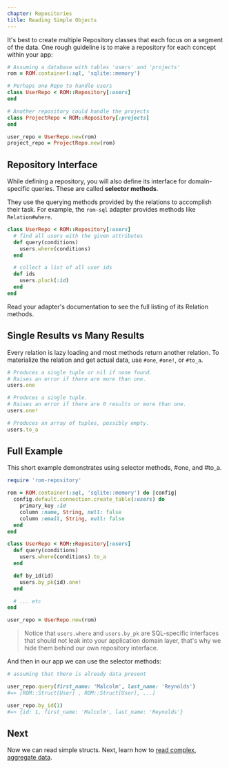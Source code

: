 ```yaml
---
chapter: Repositories
title: Reading Simple Objects
---
```


It's best to create multiple Repository classes that each focus on a segment of
the data. One rough guideline is to make a repository for each concept within
your app:

```ruby
# Assuming a database with tables 'users' and 'projects'
rom = ROM.container(:sql, 'sqlite::memory')

# Perhaps one Repo to handle users
class UserRepo < ROM::Repository[:users]
end

# Another repository could handle the projects
class ProjectRepo < ROM::Repository[:projects]
end

user_repo = UserRepo.new(rom)
project_repo = ProjectRepo.new(rom)
```

## Repository Interface

While defining a repository, you will also define its interface for
domain-specific queries. These are called **selector methods**.

They use the querying methods provided by the relations to accomplish their task.
For example, the `rom-sql` adapter provides methods like `Relation#where`.

```ruby
class UserRepo < ROM::Repository[:users]
  # find all users with the given attributes
  def query(conditions)
    users.where(conditions)
  end

  # collect a list of all user ids
  def ids
    users.pluck(:id)
  end
end
```

Read your adapter's documentation to see the full listing of its Relation
methods.

## Single Results vs Many Results

Every relation is lazy loading and most methods return another relation. To
materialize the relation and get actual data, use `#one`, `#one!`, or `#to_a`.

```ruby
# Produces a single tuple or nil if none found.
# Raises an error if there are more than one.
users.one

# Produces a single tuple.
# Raises an error if there are 0 results or more than one.
users.one!

# Produces an array of tuples, possibly empty.
users.to_a
```

## Full Example

This short example demonstrates using selector methods, #one, and #to_a.

```ruby
require 'rom-repository'

rom = ROM.container(:sql, 'sqlite::memory') do |config|
  config.default.connection.create_table(:users) do
    primary_key :id
    column :name, String, null: false
    column :email, String, null: false
  end
end

class UserRepo < ROM::Repository[:users]
  def query(conditions)
    users.where(conditions).to_a
  end

  def by_id(id)
    users.by_pk(id).one!
  end

  # ... etc
end

user_repo = UserRepo.new(rom)
```

> Notice that `users.where` and `users.by_pk` are SQL-specific interfaces that
> should not leak into your application domain layer, that's why we hide them
> behind our own repository interface.

And then in our app we can use the selector methods:

```ruby
# assuming that there is already data present

user_repo.query(first_name: 'Malcolm', last_name: 'Reynolds')
#=> [ROM::Struct[User] , ROM::Struct[User], ...]

user_repo.by_id(1)
#=> {id: 1, first_name: 'Malcolm', last_name: 'Reynolds'}
```

## Next

Now we can read simple structs. Next, learn how to [read complex, aggregate data](/%{version}/learn/repositories/reading-aggregates).
